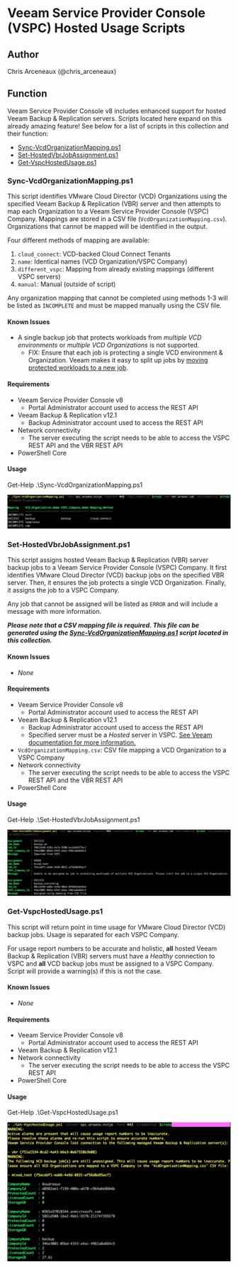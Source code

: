 # Veeam Service Provider Console (VSPC) Hosted Usage Scripts

## Author

Chris Arceneaux (@chris_arceneaux)

## Function

Veeam Service Provider Console v8 includes enhanced support for hosted Veeam Backup & Replication servers. Scripts located here expand on this already amazing feature! See below for a list of scripts in this collection and their function:

* [Sync-VcdOrganizationMapping.ps1](#sync-vcdorganizationmappingps1)
* [Set-HostedVbrJobAssignment.ps1](#set-hostedvbrjobassignmentps1)
* [Get-VspcHostedUsage.ps1](#get-vspchostedusageps1)

### Sync-VcdOrganizationMapping.ps1

This script identifies VMware Cloud Director (VCD) Organizations using the specified Veeam Backup & Replication (VBR) server and then attempts to map each Organization to a Veeam Service Provider Console (VSPC) Company. Mappings are stored in a CSV file (`VcdOrganizationMapping.csv`). Organizations that cannot be mapped will be identified in the output.

Four different methods of mapping are available:

1. `cloud_connect`: VCD-backed Cloud Connect Tenants
2. `name`: Identical names (VCD Organization/VSPC Company)
3. `different_vspc`: Mapping from already existing mappings (different VSPC servers)
4. `manual`: Manual (outside of script)

Any organization mapping that cannot be completed using methods 1-3 will be listed as `INCOMPLETE` and must be mapped manually using the CSV file.

#### Known Issues

* A single backup job that protects workloads from *multiple VCD environments* or *multiple VCD Organizations* is not supported.
  * FIX: Ensure that each job is protecting a single VCD environment & Organization. Veeam makes it easy to split up jobs by [moving protected workloads to a new job](https://helpcenter.veeam.com/docs/backup/vsphere/backup_moving.html?ver=120#how-moving-to-another-job-works).

#### Requirements

* Veeam Service Provider Console v8
  * Portal Administrator account used to access the REST API
* Veeam Backup & Replication v12.1
  * Backup Administrator account used to access the REST API
* Network connectivity
  * The server executing the script needs to be able to access the VSPC REST API and the VBR REST API
* PowerShell Core

#### Usage

Get-Help .\Sync-VcdOrganizationMapping.ps1

![sample output](sample_sync.png)

### Set-HostedVbrJobAssignment.ps1

This script assigns hosted Veeam Backup & Replication (VBR) server backup jobs to a Veeam Service Provider Console (VSPC) Company. It first identifies VMware Cloud Director (VCD) backup jobs on the specified VBR server. Then, it ensures the job protects a single VCD Organization. Finally, it assigns the job to a VSPC Company.

Any job that cannot be assigned will be listed as `ERROR` and will include a message with more information.

***Please note that a CSV mapping file is required. This file can be generated using the [Sync-VcdOrganizationMapping.ps1](#sync-vcdorganizationmappingps1) script located in this collection.***

#### Known Issues

* *None*

#### Requirements

* Veeam Service Provider Console v8
  * Portal Administrator account used to access the REST API
* Veeam Backup & Replication v12.1
  * Backup Administrator account used to access the REST API
  * Specified server must be a *Hosted* server in VSPC. [See Veeam documentation for more information.](https://helpcenter.veeam.com/docs/vac/provider_admin/connect_backup_servers.html?ver=80#hosted)
* `VcdOrganizationMapping.csv`: CSV file mapping a VCD Organization to a VSPC Company
* Network connectivity
  * The server executing the script needs to be able to access the VSPC REST API and the VBR REST API
* PowerShell Core

#### Usage

Get-Help .\Set-HostedVbrJobAssignment.ps1

![sample output](sample_assignment.png)

### Get-VspcHostedUsage.ps1

This script will return point in time usage for VMware Cloud Director (VCD) backup jobs. Usage is separated for each VSPC Company.

For usage report numbers to be accurate and holistic, **all** hosted Veeam Backup & Replication (VBR) servers must have a *Healthy* connection to VSPC and **all** VCD backup jobs must be assigned to a VSPC Company. Script will provide a warning(s) if this is not the case.

#### Known Issues

* *None*

#### Requirements

* Veeam Service Provider Console v8
  * Portal Administrator account used to access the REST API
* Veeam Backup & Replication v12.1
* Network connectivity
  * The server executing the script needs to be able to access the VSPC REST API
* PowerShell Core

#### Usage

Get-Help .\Get-VspcHostedUsage.ps1

![sample output](sample_usage.png)
